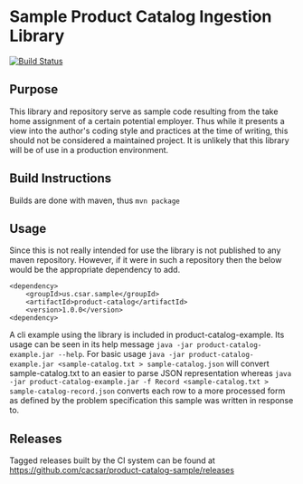 # Sample Product Catalog Ingestion Library
[![Build Status](https://travis-ci.org/cacsar/product-catalog-sample.svg?branch=master)](https://travis-ci.org/cacsar/product-catalog-sample)

## Purpose

This library and repository serve as sample code resulting from the take home 
assignment of a certain potential employer. Thus while it presents a view into 
the author's coding style and practices at the time of writing, this should not 
be considered a maintained project. It is unlikely that this library will be of
use in a production environment.

## Build Instructions

Builds are done with maven, thus `mvn package`

## Usage

Since this is not really intended for use the library is not published to any
maven repository. However, if it were in such a repository then the below would
be the appropriate dependency to add.
```
<dependency>
    <groupId>us.csar.sample</groupId>
    <artifactId>product-catalog</artifactId>
    <version>1.0.0</version>
<dependency>
```

A cli example using the library is included in product-catalog-example. Its usage
can be seen in its help message `java -jar product-catalog-example.jar --help`.
For basic usage `java -jar product-catalog-example.jar <sample-catalog.txt > sample-catalog.json`
will convert sample-catalog.txt to an easier to parse JSON
representation whereas `java -jar product-catalog-example.jar -f Record <sample-catalog.txt > sample-catalog-record.json`
converts each row to a more processed form as defined by the problem specification
this sample was written in response to.

## Releases
Tagged releases built by the CI system can be found at https://github.com/cacsar/product-catalog-sample/releases
